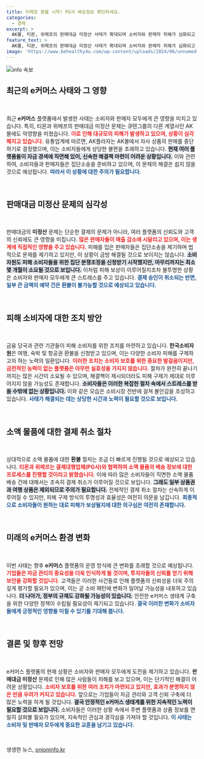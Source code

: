 ```yaml
---
title: 티메프 환불 시작! PG사 배송정보 확인하세요.
categories:
  - 경제
excerpt: >
  AK몰, 티몬, 위메프의 판매대금 미정산 사태가 확대되며 소비자와 판매자 피해가 심화되고 있다. 상품권과 여행을 제외한 소액물품에 대한 환불 절차가 시작되지만, 피해 구제는 장기전이 우려된다.
feature_text: >
  AK몰, 티몬, 위메프의 판매대금 미정산 사태가 확대되며 소비자와 판매자 피해가 심화되고 있다. 상품권과 여행을 제외한 소액물품에 대한 환불 절차가 시작되지만, 피해 구제는 장기전이 우려된다.
image: 'https://www.behealthy4u.com/wp-content/uploads/2024/06/unnamed-file.png'
---
```


<p><img src="https://www.behealthy4u.com/wp-content/uploads/2024/06/unnamed-file.png" alt="info 속보" /></p>

<h2 data-ke-size="size26">최근의 e커머스 사태와 그 영향</h2>

<p data-ke-size="size16">&nbsp;</p>

<p>최근 <b>e커머스</b> 플랫폼에서 발생한 사태는 소비자와 판매자 모두에게 큰 영향을 미치고 있습니다. 특히, 티몬과 위메프의 판매대금 미정산 문제는 큐텐그룹의 다른 계열사인 AK몰에도 악영향을 미쳤습니다. <b><span style="color: #ee2323;">이로 인해 대규모의 피해가 발생하고 있으며, 상황이 심각해지고 있습니다.</span></b> 유통업계에 따르면, AK플라자는 AK몰에서 자사 상품의 판매를 중단하기로 결정했으며, 이는 소비자들에게 상당한 불편을 초래하고 있습니다. <b><span style="background-color: #21538527;">현재 여러 플랫폼들이 자금 경색에 직면해 있어, 신속한 해결책 마련이 어려운 상황입니다.</span></b> 이와 관련하여, 소비자들과 판매자들은 집단소송을 준비하고 있으며, 이 문제의 해결은 쉽지 않을 것으로 예상됩니다. <b><span style="color: #1a5490;">따라서 이 상황에 대한 주의가 필요합니다.</span></b></p>

<p data-ke-size="size16">&nbsp;</p>

<h2 data-ke-size="size26">판매대금 미정산 문제의 심각성</h2>

<p data-ke-size="size16">&nbsp;</p>

<p>판매대금의 <b>미정산</b> 문제는 단순한 결제의 문제가 아니라, 여러 플랫폼의 신뢰도와 고객의 신뢰에도 큰 영향을 미칩니다. <b><span style="color: #ee2323;">많은 판매자들이 매출 감소에 시달리고 있으며, 이는 생계에 직접적인 영향을 주고 있습니다.</span></b> 피해를 입은 판매자들은 집단소송을 제기하며 법적으로 문제를 제기하고 있지만, 이 상황이 금방 해결될 것으로 보이지는 않습니다. <b><span style="background-color: #21538527;">소비자원도 피해 소비자들을 위한 집단 분쟁조정을 신청받기 시작했지만, 마무리까지는 최소 몇 개월이 소요될 것으로 보입니다.</span></b> 이처럼 피해 보상이 이루어질지조차 불투명한 상황은 소비자와 판매자 모두에게 큰 스트레스를 주고 있습니다. <b><span style="color: #1a5490;">결제 승인이 취소되는 반면, 일부 큰 금액의 예약 건은 환불이 불가능할 것으로 예상되고 있습니다.</span></b></p>

<p data-ke-size="size16">&nbsp;</p>

<h2 data-ke-size="size26">피해 소비자에 대한 조치 방안</h2>

<p data-ke-size="size16">&nbsp;</p>

<p>금융 당국과 관련 기관들이 피해 소비자를 위한 조치를 마련하고 있습니다. <b>한국소비자원</b>은 여행, 숙박 및 항공권 환불을 신청받고 있으며, 이는 다양한 소비자 피해를 구제하고자 하는 노력의 일환입니다. <b><span style="color: #ee2323;">이러한 조치는 소비자 보호를 위한 중요한 발걸음이지만, 금전적인 능력이 없는 플랫폼은 아무런 실효성을 가지지 않습니다.</span></b> 절차가 완전히 끝나기까지는 많은 시간이 소요될 수 있으며, 해결책이 제시되더라도 피해 구제가 제대로 이루어지지 않을 가능성도 존재합니다. <b><span style="background-color: #21538527;">소비자들은 이러한 복잡한 절차 속에서 스트레스를 받을 수밖에 없는 상황입니다.</span></b> 이와 같은 모습은 소비시장 전반에 걸쳐 불안감을 조성하고 있습니다. <b><span style="color: #1a5490;">사태가 해결되는 데는 상당한 시간과 노력이 필요할 것으로 보입니다.</span></b></p>

<p data-ke-size="size16">&nbsp;</p>

<h2 data-ke-size="size26">소액 물품에 대한 결제 취소 절차</h2>

<p data-ke-size="size16">&nbsp;</p>

<p>상대적으로 소액 물품에 대한 <b>환불</b> 절차는 조금 더 빠르게 진행될 것으로 예상되고 있습니다. <b><span style="color: #ee2323;">티몬과 위메프는 결제대행업체(PG사)와 협력하여 소액 물품의 배송 정보에 대한 프로세스를 진행할 것이라고 밝혔습니다.</span></b> 이에 따라 많은 소비자들이 직면한 소액 물품 배송 건에 대해서는 조속히 결제 취소가 이루어질 것으로 보입니다. <b><span style="background-color: #21538527;">그래도 일부 상품권과 여행 상품은 제외되므로 주의가 필요합니다.</span></b> 전체적인 결제 취소 절차는 신속하게 이루어질 수 있지만, 피해 구제 방식의 투명성과 효율성은 여전히 의문을 남깁니다. <b><span style="color: #1a5490;">최종적으로 소비자들이 원하는 대로 피해가 보상될지에 대한 의구심은 여전히 존재합니다.</span></b></p>

<p data-ke-size="size16">&nbsp;</p>

<h2 data-ke-size="size26">미래의 e커머스 환경 변화</h2>

<p data-ke-size="size16">&nbsp;</p>

<p>이번 사태는 향후 <b>e커머스</b> 플랫폼의 운영 방식에 큰 변화를 초래할 것으로 예상됩니다. <b><span style="color: #ee2323;">기업들은 자금 관리의 중요성을 더욱 인식하게 될 것이며, 투자자들의 신뢰를 얻기 위해 보안을 강화할 것입니다.</span></b> 고객들은 이러한 사건들로 인해 플랫폼의 신뢰성을 더욱 주의 깊게 평가할 필요가 있으며, 이는 곧 소비 패턴에 변화가 일어날 가능성을 내포하고 있습니다. <b><span style="background-color: #21538527;">더 나아가, 정부의 규제도 강화될 가능성이 있습니다.</span></b> 안전한 e커머스 생태계 구축을 위한 다양한 정책이 수립될 필요성이 제기되고 있습니다. <b><span style="color: #1a5490;">결국 이러한 변화가 소비자들에게 긍정적인 영향을 미칠 수 있기를 기대해 봅니다.</span></b></p>

<p data-ke-size="size16">&nbsp;</p>

<h2 data-ke-size="size26">결론 및 향후 전망</h2>

<p data-ke-size="size16">&nbsp;</p>

<p>e커머스 플랫폼의 현재 상황은 소비자와 판매자 모두에게 도전을 제기하고 있습니다. <b>판매대금 미정산</b> 문제로 인해 많은 사람들이 피해를 보고 있으며, 이는 단기적인 해결이 어려운 상황입니다. <b><span style="color: #ee2323;">소비자 보호를 위한 여러 조치가 마련되고 있지만, 효과가 분명하지 않은 만큼 우려가 커지고 있습니다.</span></b> 앞으로는 기업들이 자금 관리와 고객 신뢰 구축에 더 많은 노력을 하게 될 것입니다. <b><span style="background-color: #21538527;">결국 안정적인 e커머스 생태계를 위한 지속적인 노력이 필요할 것으로 보입니다.</span></b> 소비자들은 이러한 상황 속에서 주변 플랫폼과 상품 정보를 면밀히 살펴볼 필요가 있으며, 지속적인 관심과 경각심을 가져야 할 것입니다. <b><span style="color: #1a5490;">이 사태는 소비자 및 판매자 모두에게 중요한 교훈을 남기고 있습니다.</span></b> </p>

<p data-ke-size="size16">&nbsp;</p>
생생한 뉴스, <a href="https://onioninfo.kr" rel="dofollow">onioninfo.kr</a>


